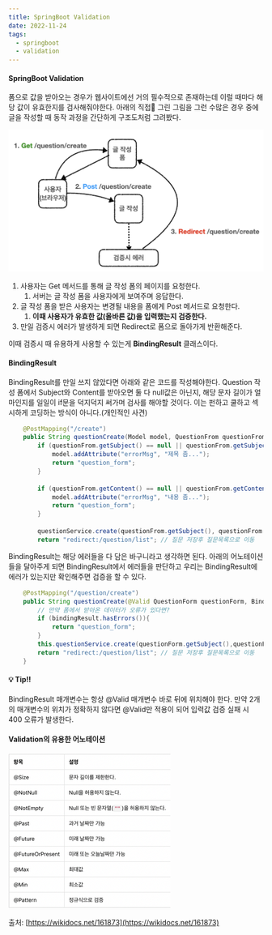 ```yaml
---
title: SpringBoot Validation
date: 2022-11-24
tags:
  - springboot
  - validation
---
```


#### SpringBoot Validation

폼으로 값을 받아오는 경우가 웹사이트에선 거의 필수적으로 존재하는데 이럴 때마다 해당 값이 유효한지를 검사해줘야한다. 아래의 직접👀 그린 그림을 그런 수많은 경우 중에 글을 작성할 때 동작 과정을 간단하게 구조도처럼 그려봤다.

![](validation.png)

1. 사용자는 Get 메서드를 통해 글 작성 폼의 페이지를 요청한다.
    1. 서버는 글 작성 폼을 사용자에게 보여주며 응답한다.
2. 글 작성 폼을 받은 사용자는 변경될 내용을 폼에게 Post 메서드로 요청한다.
    1. **이때 사용자가 유효한 값(올바른 값)을 입력했는지 검증한다.**
3. 만일 검증시 에러가 발생하게 되면 Redirect로 폼으로 돌아가게 반환해준다.

이때 검증시 때 유용하게 사용할 수 있는게 **BindingResult** 클래스이다.

#### BindingResult

BindingResult를 만일 쓰지 않았다면 아래와 같은 코드를 작성해야한다. Question 작성 폼에서 Subject와 Content를 받아오면 둘 다 null값은 아닌지, 해당 문자 길이가 얼마인지를 일일이 if문을 덕지덕지 써가며 검사를 해야할 것이다. 이는 펀하고 쿨하고 섹시하게 코딩하는 방식이 아니다.(개인적인 사견)

```java
	@PostMapping("/create")
    public String questionCreate(Model model, QuestionFrom questionFrom) {
        if (questionFrom.getSubject() == null || questionFrom.getSubject().trim().length() == 0) {
            model.addAttribute("errorMsg", "제목 좀...");
            return "question_form";
        }

        if (questionFrom.getContent() == null || questionFrom.getContent().trim().length() == 0) {
            model.addAttribute("errorMsg", "내용 좀...");
            return "question_form";
        }

        questionService.create(questionFrom.getSubject(), questionFrom.getContent());
        return "redirect:/question/list"; // 질문 저장후 질문목록으로 이동
```

BindingResult는 해당 에러들을 다 담은 바구니라고 생각하면 된다. 아래의 어노테이션들을 달아주게 되면 BindingResult에서 에러들을 판단하고 우리는 BindingResult에 에러가 있는지만 확인해주면 검증을 할 수 있다. 

```java
	@PostMapping("/question/create")
    public String questionCreate(@Valid QuestionForm questionForm, BindingResult bindingResult) {
        // 만약 폼에서 받아온 데이터가 오류가 있다면?
        if (bindingResult.hasErrors()){
            return "question_form";
        }
        this.questionService.create(questionForm.getSubject(),questionForm.getContent());
        return "redirect:/question/list"; // 질문 저장후 질문목록으로 이동
    }
```

#### 💡 Tip‼️
BindingResult 매개변수는 항상 @Valid 매개변수 바로 뒤에 위치해야 한다. 만약 2개의 매개변수의 위치가 정확하지 않다면 @Valid만 적용이 되어 입력값 검증 실패 시 400 오류가 발생한다.

#### Validation의 유용한 어노테이션    
<img src="validation-pyo.png"/>

출처: [https://wikidocs.net/161873](https://wikidocs.net/161873)
